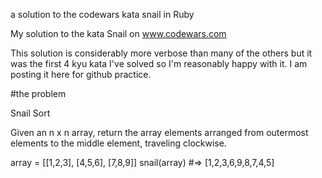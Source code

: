 a solution to the codewars kata snail in Ruby

My solution to the kata Snail on www.codewars.com

This solution is considerably more verbose than many of the others but it was the first 4 kyu kata I've solved so I'm reasonably happy with it. I am posting it here for github practice.

#the problem 

Snail Sort

Given an n x n array, return the array elements arranged from outermost elements to the middle element, traveling clockwise.

array = [[1,2,3],
         [4,5,6],
         [7,8,9]]
snail(array) #=> [1,2,3,6,9,8,7,4,5]
